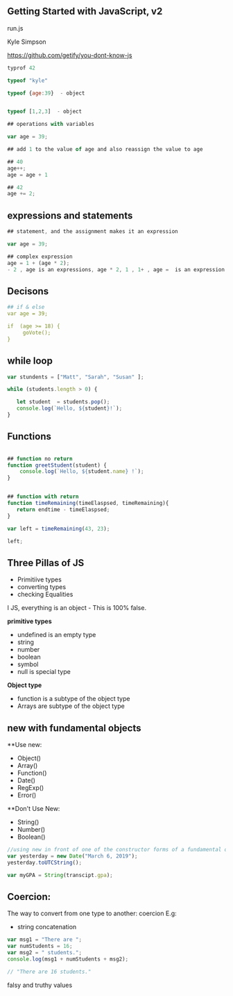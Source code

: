 ## Getting Started with JavaScript, v2

run.js

Kyle Simpson 

https://github.com/getify/you-dont-know-js
```js
typrof 42

typeof "kyle"

typeof {age:39}  - object


typeof [1,2,3]  - object

## operations with variables

var age = 39;

## add 1 to the value of age and also reassign the value to age 

## 40
age++;
age = age + 1

## 42
age += 2;
```

## expressions and statements 

```js
## statement, and the assignment makes it an expression

var age = 39;

## complex expression
age = 1 + (age * 2);
- 2 , age is an expressions, age * 2, 1 , 1+ , age =  is an expression

```

## Decisons 

```yaml
## if & else
var age = 39;

if  (age >= 18) {
     goVote();
}
```

## while loop 
```js
var stundents = ["Matt", "Sarah", "Susan" ];

while (students.length > 0) {

   let student  = students.pop();
   console.log(`Hello, ${student}!`);
}

```

## Functions

```js

## function no return
function greetStudent(student) {
    console.log(`Hello, ${student.name} !`);
}


## function with return
function timeRemaining(timeElaspsed, timeRemaining){
   return endtime - timeElaspsed;
}

var left = timeRemaining(43, 23);

left;

```

## Three Pillas of JS

- Primitiive types
- converting types
- checking Equalities


I JS, everything is an object - This is 100% false.

**primitive types**
- undefined is an empty type
- string
- number
- boolean
- symbol
- null is special type


**Object type**
- function is a subtype of the object type
- Arrays are subtype of the object type

## new with fundamental objects
**Use new:
- Object()
- Array()
- Function()
- Date()
- RegExp()
- Error()
  
**Don't Use New:
- String()
- Number()
- Boolean()

```js
//using new in front of one of the constructor forms of a fundamental object
var yesterday = new Date("March 6, 2019");
yesterday.toUTCString();

var myGPA = String(transcipt.gpa);
```

## Coercion: 
The way to convert from one type to another: coercion 
E.g: 
- string concatenation

```js
var msg1 = "There are ";
var numStudents = 16;
var msg2 = " students.";
console.log(msg1 + numStudents + msg2);

// "There are 16 students."
```

falsy and truthy values
